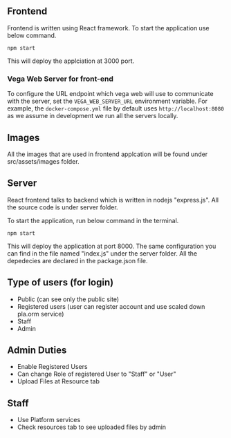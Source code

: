 ## Frontend

Frontend is written using React framework. To start the application use below command.

`npm start`

This will deploy the applciation at 3000 port. 

### Vega Web Server for front-end

To configure the URL endpoint which vega web will use to communicate with the server, set the `VEGA_WEB_SERVER_URL` environment variable. For example, the `docker-compose.yml` file by default uses `http://localhost:8080` as we assume in development we run all the servers locally.

## Images

All the images that are used in frontend applcation will be found under src/assets/images folder.

## Server

React frontend talks to backend which is written in nodejs "express.js". All the source code is under server folder.

To start the application, run below command in the terminal.

`npm start`

This will deploy the application at port 8000. The same configuration you can find in the file named "index.js" under the server folder. All the depedecies are declared in the package.json file. 

## Type of users (for login) 
- Public (can see only the public site)
- Registered users (user can register account and use scaled down pla.orm service)
- Staff
- Admin

## Admin Duties
- Enable Registered Users
- Can change Role of registered User to "Staff" or "User"
- Upload Files at Resource tab

## Staff
- Use Platform services
- Check resources tab to see uploaded files by admin


